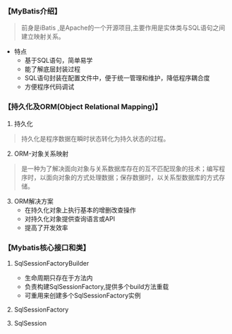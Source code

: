 ### 【MyBatis介绍】
> 前身是iBatis ,是Apache的一个开源项目,主要作用是实体类与SQL语句之间建立映射关系。

- 特点
    - 基于SQL语句，简单易学
    - 能了解底层封装过程
    - SQL语句封装在配置文件中，便于统一管理和维护，降低程序耦合度
    - 方便程序代码调试

### 【持久化及ORM(Object Relational Mapping)】
1. 持久化
> 持久化是程序数据在瞬时状态转化为持久状态的过程。

2. ORM-对象关系映射
> 是一种为了解决面向对象与关系数据库存在的互不匹配现象的技术；编写程序时，以面向对象的方式处理数据；保存数据时，以关系型数据库的方式存储。

3. ORM解决方案
    - 在持久化对象上执行基本的增删改查操作
    - 对持久化对象提供查询语言或API
    - 提高了开发效率

### 【Mybatis核心接口和类】
1. SqlSessionFactoryBuilder
    - 生命周期只存在于方法内
    - 负责构建SqlSessionFactory,提供多个build方法重载
    - 可重用来创建多个SqlSessionFactory实例

2. SqlSessionFactory


3. SqlSession









